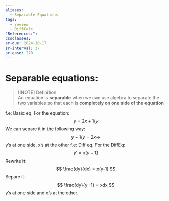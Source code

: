 ```yaml
---
aliases:
  - Separable Equations
tags:
  - review
  - DiffCalc
"References:": 
cssclasses:
sr-due: 2024-10-17
sr-interval: 37
sr-ease: 270
---
```

# Separable  equations: 

> [!NOTE] Definition:  
> An equation is **separable** when we can use algebra to separate the two variables so that each is **completely on one side of the equation**

f.e: Basic eq.
	For the equation: 
	$$
	y = 2x + 1/y
	$$
	We can separe it in the following way:
	$$ 
	y - 1/y = 2x \Rightarrow 
	$$
	y’s at one side, x’s at the other
f.e: Diff eq. 
	For the DiffEq: 
	$$
	y' = x(y-1)
	$$
	Rewrite it: 
	$$
	\frac{dy}{dx} = x(y-1)
	$$
	Separe it: 
	$$
	\frac{dy}{y -1} = xdx 
	$$
	y’s at one side and x’s at the other.

